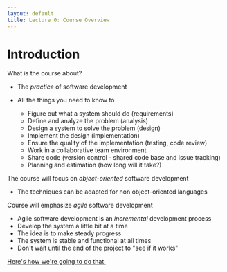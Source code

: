 ```yaml
---
layout: default
title: Lecture 0: Course Overview
---
```


Introduction
============

What is the course about?

-   The *practice* of software development
-   All the things you need to know to

    -   Figure out what a system should do (requirements)
    -   Define and analyze the problem (analysis)
    -   Design a system to solve the problem (design)
    -   Implement the design (implementation)
    -   Ensure the quality of the implementation (testing, code review)
    -   Work in a collaborative team environment
	-	Share code (version control - shared code base and issue tracking)
    -   Planning and estimation (how long will it take?)

The course will focus on *object-oriented* software development

-   The techniques can be adapted for non object-oriented languages

Course will emphasize *agile* software development

-   Agile software development is an *incremental* development process
-   Develop the system a little bit at a time
-   The idea is to make steady progress
-   The system is stable and functional at all times
-   Don't wait until the end of the project to "see if it works"

[Here's how we're going to do that.](./lecture00a.html)